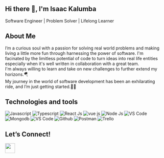 ## Hi there 👋, I'm Isaac Kalumba
Software Engineer | Problem Solver | Lifelong Learner
## About Me
I’m a curious soul with a passion for solving real world problems and making living a little more fun through harnessing the power of software. I'm facinated by the limitless potential of code to turn ideas into real life entities especially when it's well written in collaboration with a great team.<br>
I'm always willing to learn and take on new challenges to further extend my horizons.🪂<br>
My journey in the world of software development has been an exhilarating ride, and I’m just getting started.🚀🚀
## Technologies and tools
![Javascript](https://img.shields.io/badge/javascript-black?style=for-the-badge&logo=javascript) ![Typescript](https://img.shields.io/badge/typescript-blue?style=for-the-badge&logo=typecript) ![React Js](https://img.shields.io/badge/Reactjs-magenta?style=for-the-badge&logo=react) 
![vue js](https://img.shields.io/badge/Vuejs-green?style=for-the-badge&logo=vue) ![Node Js](https://img.shields.io/badge/Nodejs-maroon?style=for-the-badge&logo=node) ![VS Code](https://img.shields.io/badge/VS_Code-blue?style=for-the-badge&logo=visual-studio-code) ![Mongodb](https://img.shields.io/badge/Mongodb-maroon?style=for-the-badge&logo=mongodb) ![VS Code](https://img.shields.io/badge/VS_Code-blue?style=for-the-badge&logo=visual-studio-code) ![Github](https://img.shields.io/badge/Github-black?style=for-the-badge&logo=github)  ![Postman](https://img.shields.io/badge/Postman-brightgreen?style=for-the-badge&logo=postman) ![Trello](https://img.shields.io/badge/Trello-green?style=for-the-badge&logo=trello)     

## Let’s Connect!
<a href="https://www.linkedin.com/in/isaac-kalumba-a3436117b?lipi=urn%3Ali%3Apage%3Ad_flagship3_profile_view_base_contact_details%3BDHyRtKp1ROiW3F1cKvUvOw%3D%3D" target="_blank" rel="noreferrer"><img src="https://raw.githubusercontent.com/danielcranney/readme-generator/main/public/icons/socials/linkedin.svg" width="32" height="32" /></a>
<!--
<p align="left"> 
<a href="#" target="_blank" rel="noreferrer"><img src="https://raw.githubusercontent.com/danielcranney/readme-generator/main/public/icons/socials/discord.svg" width="32" height="32" /></a> <a href="https://www.github.com/ikalumba" target="_blank" rel="noreferrer"><img src="https://raw.githubusercontent.com/danielcranney/readme-generator/main/public/icons/socials/github.svg" width="32" height="32" /></a> 
<a href="#" target="_blank" rel="noreferrer"><img src="https://raw.githubusercontent.com/danielcranney/readme-generator/main/public/icons/socials/instagram.svg" width="32" height="32" /></a> 
<a href="https://www.linkedin.com/in/isaac-kalumba-a3436117b?lipi=urn%3Ali%3Apage%3Ad_flagship3_profile_view_base_contact_details%3BDHyRtKp1ROiW3F1cKvUvOw%3D%3D" target="_blank" rel="noreferrer"><img src="https://raw.githubusercontent.com/danielcranney/readme-generator/main/public/icons/socials/linkedin.svg" width="32" height="32" /></a> 
<a href="#" target="_blank" rel="noreferrer"><img src="https://raw.githubusercontent.com/danielcranney/readme-generator/main/public/icons/socials/stackoverflow.svg" width="32" height="32" /></a> 
<a href="#" target="_blank" rel="noreferrer"><img src="https://raw.githubusercontent.com/danielcranney/readme-generator/main/public/icons/socials/twitter.svg" width="32" height="32" /></a></p>
<a>
<img src=""/>
</a>


**ikalumba/ikalumba** is a ✨ _special_ ✨ repository because its `README.md` (this file) appears on your GitHub profile.

Here are some ideas to get you started:

- 🔭 I’m currently working on ...
- 🌱 I’m currently learning ...
- 👯 I’m looking to collaborate on ...
- 🤔 I’m looking for help with ...
- 💬 Ask me about ...
- 📫 How to reach me: ...
- 😄 Pronouns: ...
- ⚡ Fun fact: ...

What Drives Me
Code Alchemist: I believe that every line of code has the potential to create magic. I love crafting elegant solutions that not only work but also inspire awe.
Challenge Seeker: Give me a problem, and I’ll treat it like a treasure hunt. The tougher, the better! Challenges fuel my creativity and keep me on my toes.
Open Source Enthusiast: I’m a firm believer in the power of collaboration. Contributing to open source projects allows me to give back to the community while sharpening my skills.
Continuous Learning: The tech world evolves faster than a SpaceX rocket. I’m committed to lifelong learning, whether it’s mastering a new framework, diving into machine learning, or exploring quantum computing (because why not?).
Tech Stack
Languages: JavaScript
Frameworks: React, Flask, Spring Boot
Databases: PostgreSQL, MongoDB
Tools: Git, VS Code, Jupyter Notebook
Let’s Connect!
🌐 GitHub 📧 Email 📸 LinkedIn
-->
